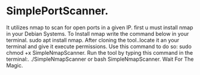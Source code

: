 # SimplePortScanner.
It utilizes nmap to scan for open ports in a given IP.
first u must install nmap in your Debian Systems.
To Install nmap write  the command below in your terminal.
sudo apt install nmap.
After cloning the tool..locate it an your terminal and give it execute permissions.
Use this command to do so: sudo chmod +x SimpleNmapScanner.
Run the tool by typing this command in the terminal:.
./SimpleNmapScanner or bash SimpleNmapScanner.
Wait For The Magic.
